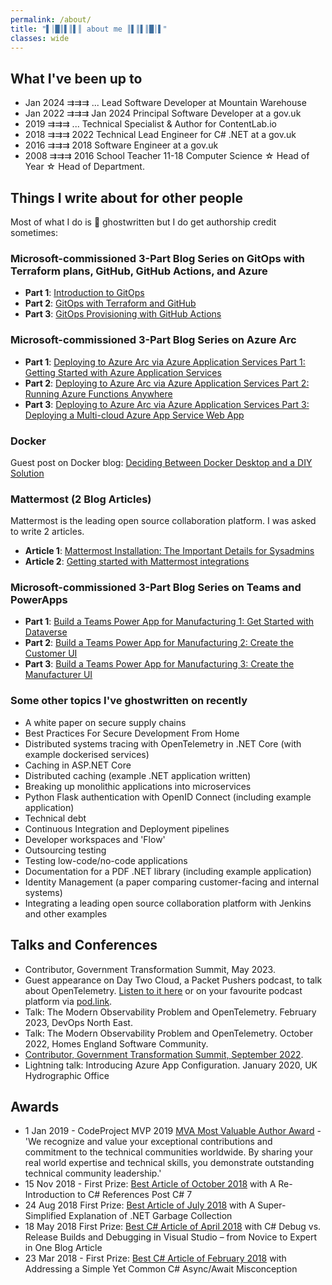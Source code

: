 ```yaml
---
permalink: /about/
title: "▌│█║▌║▌║ about me ║▌║▌║█│▌"
classes: wide
---
```


## What I've been up to

- Jan 2024 ⇉⇉⇉ ...   Lead Software Developer at Mountain Warehouse
- Jan 2022 ⇉⇉⇉ Jan 2024   Principal Software Developer at a gov.uk
- 2019 ⇉⇉⇉ ...   Technical Specialist & Author for ContentLab.io
- 2018 ⇉⇉⇉ 2022 Technical Lead Engineer for C# .NET at a gov.uk
- 2016 ⇉⇉⇉ 2018 Software Engineer at a gov.uk
- 2008 ⇉⇉⇉ 2016 School Teacher 11-18 Computer Science ☆ Head of Year ☆ Head of Department.

## Things I write about for other people

Most of what I do is 👻 ghostwritten but I do get authorship credit sometimes:

### Microsoft-commissioned 3-Part Blog Series on GitOps with Terraform plans, GitHub, GitHub Actions, and Azure

- **Part 1**: [Introduction to GitOps](https://www.codeproject.com/Articles/5334970/Introduction-to-GitOps)
- **Part 2**: [GitOps with Terraform and GitHub](https://www.codeproject.com/Articles/5334971/GitOps-with-Terraform-and-GitHub)
- **Part 3**: [GitOps Provisioning with GitHub Actions](https://www.codeproject.com/Articles/5334972/GitOps-with-Azure-Terraform-and-GitHub-Part-3-GitO)

### Microsoft-commissioned 3-Part Blog Series on Azure Arc

- **Part 1**: [Deploying to Azure Arc via Azure Application Services Part 1: Getting Started with Azure Application Services](https://www.codeproject.com/Articles/5329093/Deploying-to-Azure-Arc-via-Azure-Application-Servi)
- **Part 2**: [Deploying to Azure Arc via Azure Application Services Part 2: Running Azure Functions Anywhere](https://www.codeproject.com/Articles/5329094/Deploying-to-Azure-Arc-via-Azure-Application-Ser-2)
- **Part 3**: [Deploying to Azure Arc via Azure Application Services Part 3: Deploying a Multi-cloud Azure App Service Web App](https://www.codeproject.com/Articles/5329095/Deploying-to-Azure-Arc-via-Azure-Application-Ser-3)

### Docker

 Guest post on Docker blog: [Deciding Between Docker Desktop and a DIY Solution](https://www.docker.com/blog/guest-blog-deciding-between-docker-desktop-and-a-diy-solution/)

### Mattermost (2 Blog Articles)

Mattermost is the leading open source collaboration platform. I was asked to write 2 articles.

- **Article 1**: [Mattermost Installation: The Important Details for Sysadmins](https://mattermost.com/blog/mattermost-installation-for-sysadmins/)
- **Article 2**: [Getting started with Mattermost integrations](https://mattermost.com/blog/getting-started-with-mattermost-integrations/)

### Microsoft-commissioned 3-Part Blog Series on Teams and PowerApps

- **Part 1**: [Build a Teams Power App for Manufacturing 1: Get Started with Dataverse](https://www.codeproject.com/Articles/5303169/Build-a-Teams-Power-App-for-Manufacturing-1-Get-St)
- **Part 2**: [Build a Teams Power App for Manufacturing 2: Create the Customer UI](https://www.codeproject.com/Articles/5303170/Build-a-Teams-Power-App-for-Manufacturing-2-Create)
- **Part 3**: [Build a Teams Power App for Manufacturing 3: Create the Manufacturer UI
](https://www.codeproject.com/Articles/5303171/Build-a-Teams-Power-App-for-Manufacturing-3-Create)

### Some other topics I've ghostwritten on recently

- A white paper on secure supply chains
- Best Practices For Secure Development From Home
- Distributed systems tracing with OpenTelemetry in .NET Core (with example dockerised services)
- Caching in ASP.NET Core
- Distributed caching (example .NET application written)
- Breaking up monolithic applications into microservices
- Python Flask authentication with OpenID Connect (including example application)
- Technical debt
- Continuous Integration and Deployment pipelines
- Developer workspaces and 'Flow'
- Outsourcing testing
- Testing low-code/no-code applications
- Documentation for a PDF .NET library (including example application)
- Identity Management (a paper comparing customer-facing and internal systems)
- Integrating a leading open source collaboration platform with Jenkins and other examples

## Talks and Conferences

- Contributor, Government Transformation Summit, May 2023.
- Guest appearance on Day Two Cloud, a Packet Pushers podcast, to talk about OpenTelemetry. [Listen to it here](https://packetpushers.net/podcast/day-two-cloud-192-opentelemetry-getting-from-visibility-to-observability-with-ben-hall/) or on your favourite podcast platform via [pod.link](https://pod.link/1460004936/episode/20e545a2b4fd8e48142eb4a23e67d4ce).
- Talk: The Modern Observability Problem and OpenTelemetry. February 2023, DevOps North East.
- Talk: The Modern Observability Problem and OpenTelemetry. October 2022, Homes England Software Community.
- [Contributor, Government Transformation Summit, September 2022](https://summit.govx.digital/speakers-summit-2022/ben-hall).
- Lightning talk: Introducing Azure App Configuration. January 2020, UK Hydrographic Office

## Awards

- 1 Jan 2019 - CodeProject MVP 2019 [MVA Most Valuable Author Award](https://www.codeproject.com/Competitions/1071/CodeProject-MVP-2019.aspx) - 'We recognize and value your exceptional contributions and commitment to the technical communities worldwide. By sharing your real world expertise and technical skills, you demonstrate outstanding technical community leadership.'
- 15 Nov 2018 - First Prize: [Best Article of October 2018](https://www.codeproject.com/Articles/1263638/A-Re-Introduction-to-Csharp-References-Post-Csharp) with A Re-Introduction to C# References Post C# 7
- 24 Aug 2018 First Prize: [Best Article of July 2018](https://www.codeproject.com/Articles/1252394/A-Super-Simplified-Explanation-of-NET-Garbage-Coll) with A Super-Simplified Explanation of .NET Garbage Collection
- 18 May 2018 First Prize: [Best C# Article of April 2018](https://www.codeproject.com/Articles/1239524/Csharp-Debug-vs-Release-Builds-and-Debugging-in-Vi) with C# Debug vs. Release Builds and Debugging in Visual Studio – from Novice to Expert in One Blog Article
- 23 Mar 2018 - First Prize: [Best C# Article of February 2018](https://www.codeproject.com/Articles/1229574/Addressing-a-simple-yet-common-Csharp-Async-Await) with Addressing a Simple Yet Common C# Async/Await Misconception
